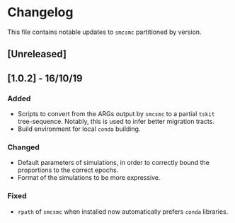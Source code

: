 # Changelog

This file contains notable updates to `smcsmc` partitioned by version.

## [Unreleased]

## [1.0.2] - 16/10/19
### Added
- Scripts to convert from the ARGs output by `smcsmc` to a partial `tskit` tree-sequence. Notably, this is used to infer better migration tracts.
- Build environment for local `conda` building.

### Changed
- Default parameters of simulations, in order to correctly bound the proportions to the correct epochs.
- Format of the simulations to be more expressive.

### Fixed
- `rpath` of `smcsmc` when installed now automatically prefers `conda` libraries. 
